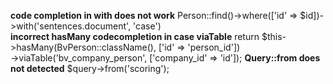 **code completion in with does not work**
Person::find()->where(['id' => $id])->with('sentences.document', 'case')  
**incorrect hasMany codecompletion in case viaTable**
return $this->hasMany(BvPerson::className(), ['id' => 'person_id'])  
            ->viaTable('bv_company_person', ['company_id' => 'id']);
**Query::from does not detected**
$query->from('scoring');

           